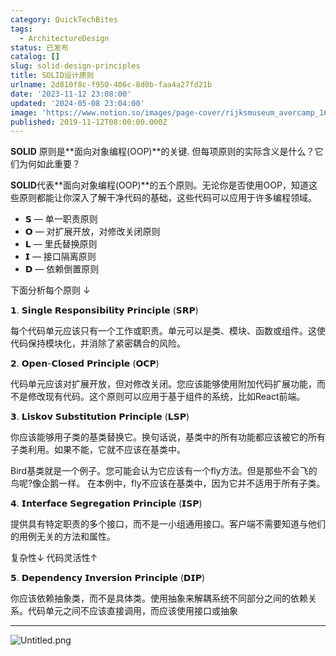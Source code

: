 ```yaml
---
category: QuickTechBites
tags:
  - ArchitectureDesign
status: 已发布
catalog: []
slug: solid-design-principles
title: SOLID设计原则
urlname: 2d810f8c-f950-406c-8d0b-faa4a27fd21b
date: '2023-11-12 23:08:00'
updated: '2024-05-08 23:04:00'
image: 'https://www.notion.so/images/page-cover/rijksmuseum_avercamp_1620.jpg'
published: 2019-11-12T08:00:00.000Z
---
```


**SOLID** 原则是**面向对象编程(OOP)**的关键. 但每项原则的实际含义是什么？它们为何如此重要？


**SOLID**代表**面向对象编程(OOP)**的五个原则。无论你是否使用OOP，知道这些原则都能让你深入了解干净代码的基础，这些代码可以应用于许多编程领域。

- 𝗦 — 单一职责原则
- 𝗢 — 对扩展开放，对修改关闭原则
- 𝗟 — 里氏替换原则
- 𝗜 — 接口隔离原则
- 𝗗 — 依赖倒置原则

下面分析每个原则 ↓


𝟭. 𝗦𝗶𝗻𝗴𝗹𝗲 𝗥𝗲𝘀𝗽𝗼𝗻𝘀𝗶𝗯𝗶𝗹𝗶𝘁𝘆 𝗣𝗿𝗶𝗻𝗰𝗶𝗽𝗹𝗲 (𝗦𝗥𝗣)


每个代码单元应该只有一个工作或职责。单元可以是类、模块、函数或组件。这使代码保持模块化，并消除了紧密耦合的风险。


𝟮. 𝗢𝗽𝗲𝗻-𝗖𝗹𝗼𝘀𝗲𝗱 𝗣𝗿𝗶𝗻𝗰𝗶𝗽𝗹𝗲 (𝗢𝗖𝗣)


代码单元应该对扩展开放，但对修改关闭。您应该能够使用附加代码扩展功能，而不是修改现有代码。这个原则可以应用于基于组件的系统，比如React前端。


𝟯. 𝗟𝗶𝘀𝗸𝗼𝘃 𝗦𝘂𝗯𝘀𝘁𝗶𝘁𝘂𝘁𝗶𝗼𝗻 𝗣𝗿𝗶𝗻𝗰𝗶𝗽𝗹𝗲 (𝗟𝗦𝗣)


你应该能够用子类的基类替换它。换句话说，基类中的所有功能都应该被它的所有子类利用。如果不能，它就不应该在基类中。


Bird基类就是一个例子。您可能会认为它应该有一个fly方法。但是那些不会飞的鸟呢?像企鹅一样。
在本例中，fly不应该在基类中，因为它并不适用于所有子类。


𝟰. 𝗜𝗻𝘁𝗲𝗿𝗳𝗮𝗰𝗲 𝗦𝗲𝗴𝗿𝗲𝗴𝗮𝘁𝗶𝗼𝗻 𝗣𝗿𝗶𝗻𝗰𝗶𝗽𝗹𝗲 (𝗜𝗦𝗣)


提供具有特定职责的多个接口，而不是一小组通用接口。客户端不需要知道与他们的用例无关的方法和属性。


复杂性↓
代码灵活性↑


𝟱. 𝗗𝗲𝗽𝗲𝗻𝗱𝗲𝗻𝗰𝘆 𝗜𝗻𝘃𝗲𝗿𝘀𝗶𝗼𝗻 𝗣𝗿𝗶𝗻𝗰𝗶𝗽𝗹𝗲 (𝗗𝗜𝗣)


你应该依赖抽象类，而不是具体类。使用抽象来解耦系统不同部分之间的依赖关系。代码单元之间不应该直接调用，而应该使用接口或抽象


---


![Untitled.png](https://prod-files-secure.s3.us-west-2.amazonaws.com/5d24fe63-e567-4804-86f9-9fdc62e13082/6fc4afd3-478b-4aaf-9884-0a3f8e406a71/Untitled.png?X-Amz-Algorithm=AWS4-HMAC-SHA256&X-Amz-Content-Sha256=UNSIGNED-PAYLOAD&X-Amz-Credential=ASIAZI2LB4664BF4RS47%2F20250411%2Fus-west-2%2Fs3%2Faws4_request&X-Amz-Date=20250411T213452Z&X-Amz-Expires=3600&X-Amz-Security-Token=IQoJb3JpZ2luX2VjEEwaCXVzLXdlc3QtMiJHMEUCIQC%2BgcB8u%2FG3jMy5mTOUo5lMh5Hw6LuiwekDBuf7Z8bCagIgI1ud2hR0Y8eZhmqia%2FX9KrSUmysWEXyvH%2Ff6TPt90%2BEqiAQIxf%2F%2F%2F%2F%2F%2F%2F%2F%2F%2FARAAGgw2Mzc0MjMxODM4MDUiDAzF0hJ9lezE6rQ9gSrcA%2BrQ2Z5xW441bolMlwj%2FAsniyeXAfoEryx5IiGnAsHTEBuh%2F9ughJHERCFwX49%2Bi9Lv8pfCqXVvnelCtVnXQDTZpOdr5lKZ3TS3FXzFhk%2B5ghURzoBHoVn0hmdqCt4qex2IyGzlJXkl%2BqxqSav5QOzf2i%2FGww1VELCNtsiy9GpacK4Ozo2T9G8qMpUf0SHI4aOaLsjf%2BkxeCx0Yo3yCFaiDSiiD33EgBxVCcN7Tyi2phEqwWjb5jvbGWd9UtXDttTeoZmMvNj0wBlZIUm9xFcADUTXT6XFIfTOJXRWtBfqhjzqOTkcTxp9G2%2FWGOh7ZbyBPzJ%2BfpZojxkfYWA7kERgL2fIseLrx9KemcgpNqZdfdZz54PJ8PKrPnIfPilKsMEHHeH6G924j7EzHhsqzvEOuU3qSnPuLVk5hpb5RN0ZnKy6j14VVNzkFALZEou1MoASETEsw5XmRl6KLeeE%2FQUNCTUWBV%2BpveB5J9nrWdkX2CIZPjCDnq584PoWdnmvl54Z1P9VLFnyoaXTIN23cBOzLnAT3wF7JjxmdA4UDrgBSrMTcYRe%2Fc%2FljQdNEgsCXg85Rxc6v8m9womKUs1DBxsWBxbDQcc049v4HMzz2YKGsjK9WPdjqZ1WBmJOiIMJ7v5b8GOqUBF8YOa%2FTUQjHg%2BBePGG5fbCYlFAw56IWMcgigklvHUsIX8Ydhb9FmAn7R8AR8CFoAf3ZIq85%2FC5T7HRVse0AAwbH67F%2BUG%2BQztMlo5my6kx6Sn3T5WbXCugFw5n3nxSDN0%2F36MvYX999phmXYNAO8WptHiWDEs0Qv6R2STxyA5y2qPp%2BCzR8bgcDMRQdwtRSNwfEgk13sV7yFGuhWc43TZ53QhoDx&X-Amz-Signature=cdcf46cb77c2704300967e37bd5b3962cad81f438617951831dc6cc7263ae47a&X-Amz-SignedHeaders=host&x-id=GetObject)

